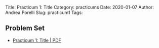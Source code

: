 Title: Practicum 1: Title
Category: practicums
Date: 2020-01-07
Author: Andrea Porelli
Slug: practicum1
Tags:


## Problem Set

- [Practicum 1: Title | PDF](coming_soon)
